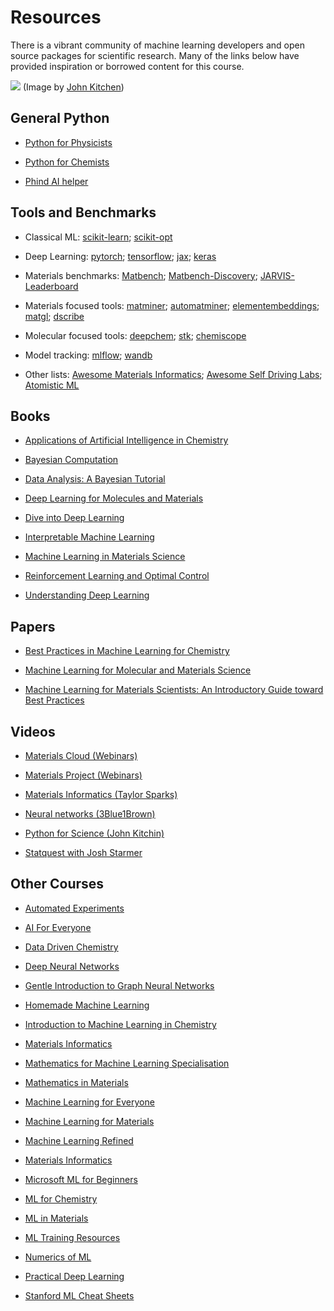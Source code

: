 # Resources

There is a vibrant community of machine learning developers and open source packages for scientific research. Many of the links below have provided inspiration or borrowed content for this course.

![](./images/ml-python.png)
(Image by [John Kitchen](https://kitchingroup.cheme.cmu.edu))

## General Python

* [Python for Physicists](https://lucydot.github.io/python_novice)

* [Python for Chemists](https://pythoninchemistry.org)

* [Phind AI helper](https://www.phind.com)

## Tools and Benchmarks

* Classical ML: [scikit-learn](https://scikit-learn.org); [scikit-opt](https://scikit-optimize.github.io)

* Deep Learning: [pytorch](https://pytorch.org); [tensorflow](https://www.tensorflow.org); [jax](https://github.com/google/jax); [keras](https://keras.io)

* Materials benchmarks: [Matbench](https://matbench.materialsproject.org); [Matbench-Discovery](https://matbench-discovery.materialsproject.org); [JARVIS-Leaderboard](https://pages.nist.gov/jarvis_leaderboard)

* Materials focused tools: [matminer](https://hackingmaterials.lbl.gov/matminer); [automatminer](https://hackingmaterials.lbl.gov/automatminer); [elementembeddings](https://github.com/WMD-group/ElementEmbeddings); [matgl](https://github.com/materialsvirtuallab/matgl); [dscribe](https://singroup.github.io/dscribe)

* Molecular focused tools: [deepchem](https://deepchem.io); [stk](https://github.com/JelfsMaterialsGroup/stk); [chemiscope](https://chemiscope.org)

* Model tracking: [mlflow](https://mlflow.org); [wandb](https://wandb.ai)

* Other lists: [Awesome Materials Informatics](https://github.com/tilde-lab/awesome-materials-informatics); [Awesome Self Driving Labs](https://github.com/AccelerationConsortium/awesome-self-driving-labs); [Atomistic ML](https://github.com/JuDFTteam/best-of-atomistic-machine-learning)

## Books

* [Applications of Artificial Intelligence in Chemistry](https://global.oup.com/academic/product/applications-of-artificial-intelligence-in-chemistry-9780198557364)

* [Bayesian Computation](https://bayesiancomputationbook.com)

* [Data Analysis: A Bayesian Tutorial](https://global.oup.com/academic/product/data-analysis-9780198568322)

* [Deep Learning for Molecules and Materials](https://dmol.pub)

* [Dive into Deep Learning](https://d2l.ai/index.html)

* [Interpretable Machine Learning](https://christophm.github.io/interpretable-ml-book)

* [Machine Learning in Materials Science](https://pubs.acs.org/doi/10.1021/acsinfocus.7e5033)

* [Reinforcement Learning and Optimal Control](https://web.mit.edu/dimitrib/www/RLbook.html)

* [Understanding Deep Learning](https://udlbook.github.io/udlbook)

## Papers 

* [Best Practices in Machine Learning for Chemistry](https://www.nature.com/articles/s41557-021-00716-z)

* [Machine Learning for Molecular and Materials Science](https://www.nature.com/articles/s41586-018-0337-2)

* [Machine Learning for Materials Scientists: An Introductory Guide toward Best Practices](https://pubs.acs.org/doi/10.1021/acs.chemmater.0c01907)

## Videos

* [Materials Cloud (Webinars)](https://www.youtube.com/@MaterialsCloud)

* [Materials Project (Webinars)](https://www.youtube.com/@MaterialsProject)

* [Materials Informatics (Taylor Sparks)](https://www.youtube.com/@TaylorSparks/videos)

* [Neural networks (3Blue1Brown)](https://www.youtube.com/watch?v=aircAruvnKk)

* [Python for Science (John Kitchin)](https://www.youtube.com/@JohnKitchin/videos)

* [Statquest with Josh Starmer](https://www.youtube.com/@statquest/videos)

## Other Courses

* [Automated Experiments](https://github.com/SergeiVKalinin/UTK-Spring-2023---Automated-Experiment) 

* [AI For Everyone](https://www.coursea.org/learn/ai-for-everyone)

* [Data Driven Chemistry](https://github.com/Edinburgh-Chemistry-Teaching/Data-driven-chemistry)

* [Deep Neural Networks](https://www.youtube.com/playlist?list=PL_iWQOsE6TfVmKkQHucjPAoRtIJYt8a5A)

* [Gentle Introduction to Graph Neural Networks](https://distill.pub/2021/gnn-intro/)

* [Homemade Machine Learning](https://github.com/trekhleb/homemade-machine-learning)

* [Introduction to Machine Learning in Chemistry](https://github.com/ML4chemArg/Intro-to-Machine-Learning-in-Chemistry)

* [Materials Informatics](https://www.youtube.com/watch?v=DDliZDwiAoU&list=PLL0SWcFqypCl4lrzk1dMWwTUrzQZFt7y0)

* [Mathematics for Machine Learning Specialisation](https://www.coursera.org/specializations/mathematics-machine-learning)

* [Mathematics in Materials](https://github.com/SergeiVKalinin/MSE_Spring2024)

* [Machine Learning for Everyone](https://vas3k.com/blog/machine_learning/)

* [Machine Learning for Materials](https://github.com/SergeiVKalinin/MSE_Fall2023)

* [Machine Learning Refined](https://github.com/jermwatt/machine_learning_refined)

* [Materials Informatics](https://github.com/sp8rks/MaterialsInformatics)

* [Microsoft ML for Beginners](https://github.com/microsoft/ML-For-Beginners)

* [ML for Chemistry](https://github.com/Edinburgh-Chemistry-Teaching/ML-for-Chemistry)

* [ML in Materials](https://github.com/SergeiVKalinin/MSE_Fall2023)

* [ML Training Resources](https://github.com/keeeto/ml-training-resources)

* [Numerics of ML](https://github.com/philipphennig/NumericsOfML)

* [Practical Deep Learning](https://course.fast.ai)

* [Stanford ML Cheat Sheets](https://stanford.edu/~shervine/teaching)
